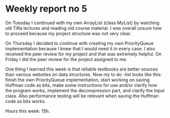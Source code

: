 # Weekly report no 5

On Tuesday I continued with my own ArrayList (class MyList) by watching old TiRa lectures and reading old course material. I was overall unsure how to proceed because my project structure was not very clear. 

On Thursday I decided to continue with creating my own PriorityQueue implementation because I knew that I would need it in every case. I also received the peer review for my project and that was extremely helpful. On Friday I did the peer review for the project assigned to me. 

One thing I learned this week is that reliable textbooks are better sources than various websites on data structures. Now my to do -list looks like this: finish the own PriorityQueue implementation, start working on saving Huffman code as bits, make some instructions for use and/or clarify how the program works, implement the decompression part, and clarify the Input class. Also performance testing will be relevant when saving the Huffman code as bits works.

Hours this week: 15h.
